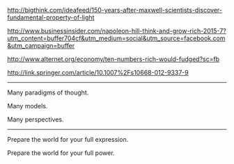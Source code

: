 http://bigthink.com/ideafeed/150-years-after-maxwell-scientists-discover-fundamental-property-of-light

http://www.businessinsider.com/napoleon-hill-think-and-grow-rich-2015-7?utm_content=buffer704cf&utm_medium=social&utm_source=facebook.com&utm_campaign=buffer

http://www.alternet.org/economy/ten-numbers-rich-would-fudged?sc=fb

http://link.springer.com/article/10.1007%2Fs10668-012-9337-9

---

Many paradigms of thought.

Many models.

Many perspectives.

---

Prepare the world for your full expression.

Prepare the world for your full power.
